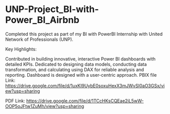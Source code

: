 # UNP-Project_BI-with-Power_BI_Airbnb

Completed this project as part of my BI with PowerBI Internship with United Network of Professionals (UNP).

Key Highlights:

Contributed in building innovative, interactive Power BI dashboards with detailed KPIs.
Dedicated to designing data models, conducting data transformation, and calculating using DAX for reliable analysis and reporting.
Dashboard is designed with a user-centric approach.
PBIX file Link: https://drive.google.com/file/d/1uxKI9UybE0soxuHexX3mJWvSI0aO3GSx/view?usp=sharing

PDF Link: https://drive.google.com/file/d/1TCcHKsCQEae2iL5wW-OOP5oJFtw1ZuMh/view?usp=sharing
